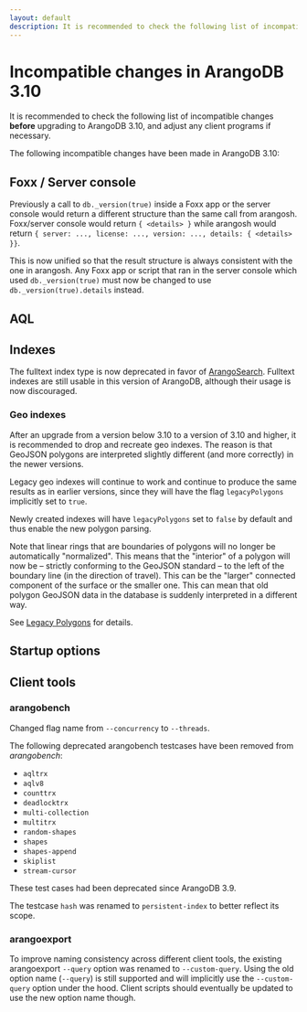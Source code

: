 ```yaml
---
layout: default
description: It is recommended to check the following list of incompatible changes before upgrading to ArangoDB 3.10
---
```

Incompatible changes in ArangoDB 3.10
=====================================

It is recommended to check the following list of incompatible changes **before**
upgrading to ArangoDB 3.10, and adjust any client programs if necessary.

The following incompatible changes have been made in ArangoDB 3.10:

Foxx / Server console
---------------------

Previously a call to `db._version(true)` inside a Foxx app or the server console
would return a different structure than the same call from arangosh.
Foxx/server console would return `{ <details> }` while arangosh would return
`{ server: ..., license: ..., version: ..., details: { <details> }}`.

This is now unified so that the result structure is always consistent with the
one in arangosh. Any Foxx app or script that ran in the server console which
used `db._version(true)` must now be changed to use `db._version(true).details`
instead.

AQL
---


Indexes
-------

The fulltext index type is now deprecated in favor of [ArangoSearch](arangosearch.html).
Fulltext indexes are still usable in this version of ArangoDB, although their usage is
now discouraged.

### Geo indexes

After an upgrade from a version below 3.10 to a version of 3.10 and
higher, it is recommended to drop and recreate geo indexes. The reason is
that GeoJSON polygons are interpreted slightly different (and more
correctly) in the newer versions.

Legacy geo indexes will continue to work and continue to produce the
same results as in earlier versions, since they will have the flag
`legacyPolygons` implicitly set to `true`.

Newly created indexes will have `legacyPolygons` set to `false` by default
and thus enable the new polygon parsing.

Note that linear rings that are boundaries of polygons
will no longer be automatically "normalized". This means that the
"interior" of a polygon will now be – strictly conforming to the GeoJSON
standard – to the left of the boundary line (in the direction of travel).
This can be the "larger" connected component of the surface or the
smaller one. This can mean that old polygon GeoJSON data in the database
is suddenly interpreted in a different way.

See [Legacy Polygons](indexing-geo.html#legacy-polygons) for details.

Startup options
---------------



Client tools
------------

### arangobench

Changed flag name from `--concurrency` to `--threads`.

The following deprecated arangobench testcases have been removed from _arangobench_:
* `aqltrx`
* `aqlv8`
* `counttrx`
* `deadlocktrx`
* `multi-collection`
* `multitrx`
* `random-shapes`
* `shapes`
* `shapes-append`
* `skiplist`
* `stream-cursor`

These test cases had been deprecated since ArangoDB 3.9.

The testcase `hash` was renamed to `persistent-index` to better reflect its
scope.

### arangoexport

To improve naming consistency across different client tools, the existing arangoexport `--query` option
was renamed to `--custom-query`.
Using the old option name (`--query`) is still supported and will implicitly use 
the `--custom-query` option under the hood. Client scripts should eventually be
updated to use the new option name though. 
